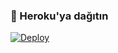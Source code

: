 ### 🚀 Heroku'ya dağıtın
[![Deploy](https://www.herokucdn.com/deploy/button.svg)](https://heroku.com/deploy?template=https://github.com/Hesenovhuseyn/TaggerBot)

